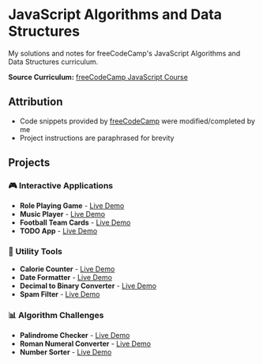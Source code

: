# JavaScript Algorithms and Data Structures

My solutions and notes for freeCodeCamp's JavaScript Algorithms and Data Structures curriculum.

**Source Curriculum:** [freeCodeCamp JavaScript Course](https://www.freecodecamp.org/learn/javascript-algorithms-and-data-structures-v8/)

## Attribution
- Code snippets provided by [freeCodeCamp](https://www.freecodecamp.org) were modified/completed by me
- Project instructions are paraphrased for brevity

## Projects

### 🎮 Interactive Applications
- **Role Playing Game** - [Live Demo](https://otaviohtc.github.io/js-fcc-algorithms-dsa/Role%20Playing%20Game/)
- **Music Player** - [Live Demo](https://otaviohtc.github.io/js-fcc-algorithms-dsa/Music%20Player/)
- **Football Team Cards** - [Live Demo](https://otaviohtc.github.io/js-fcc-algorithms-dsa/Football%20Team%20Cards/)
- **TODO App** - [Live Demo](https://otaviohtc.github.io/js-fcc-algorithms-dsa/Todo%20App/)

### 🔢 Utility Tools
- **Calorie Counter** - [Live Demo](https://otaviohtc.github.io/js-fcc-algorithms-dsa/Calorie%20Counter/)
- **Date Formatter** - [Live Demo](https://otaviohtc.github.io/js-fcc-algorithms-dsa/Date%20Formatter/)
- **Decimal to Binary Converter** - [Live Demo](https://otaviohtc.github.io/js-fcc-algorithms-dsa/Decimal%20to%20Binary%20Converter/)
- **Spam Filter** - [Live Demo](https://otaviohtc.github.io/js-fcc-algorithms-dsa/Spam%20Filter/)

### 📊 Algorithm Challenges
- **Palindrome Checker** - [Live Demo](https://otaviohtc.github.io/js-fcc-algorithms-dsa/Palindrome%20Checker/)
- **Roman Numeral Converter** - [Live Demo](https://otaviohtc.github.io/js-fcc-algorithms-dsa/Roman%20Numeral%20Converter/)
- **Number Sorter** - [Live Demo](https://otaviohtc.github.io/js-fcc-algorithms-dsa/Number%20Sorter/)